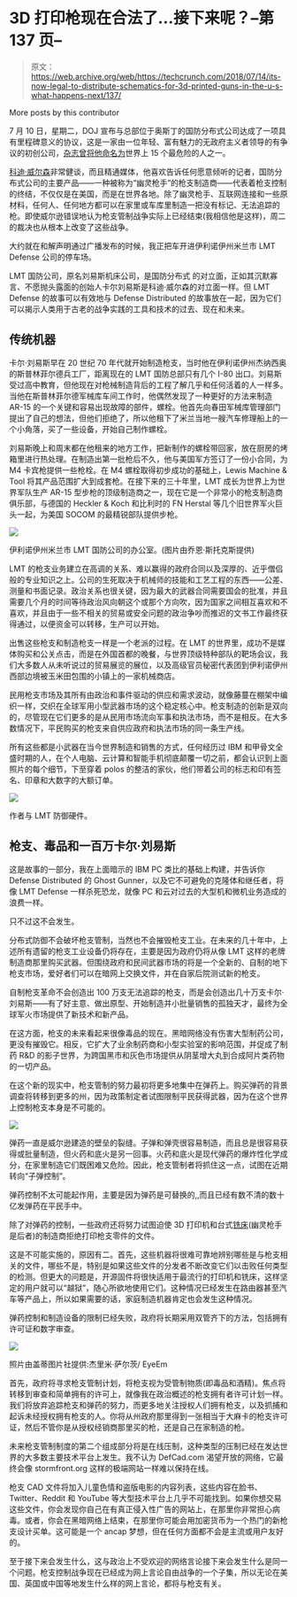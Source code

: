 # 3D 打印枪现在合法了…接下来呢？–第 137 页–

> 原文：<https://web.archive.org/web/https://techcrunch.com/2018/07/14/its-now-legal-to-distribute-schematics-for-3d-printed-guns-in-the-u-s-what-happens-next/137/>

More posts by this contributor

7 月 10 日，星期二，DOJ 宣布与总部位于奥斯丁的国防分布式公司达成了一项具有里程碑意义的协议，这是一家由一位年轻、富有魅力的无政府主义者领导的有争议的初创公司，[杂志曾将他命名为](https://web.archive.org/web/20191014205452/https://www.wired.com/2012/12/most-dangerous-people/)世界上 15 个最危险的人之一。

[科迪·威尔森](https://web.archive.org/web/20191014205452/https://en.wikipedia.org/wiki/Cody_Wilson)非常健谈，而且精通媒体，他喜欢告诉任何愿意倾听的记者，国防分布式公司的主要产品——一种被称为“幽灵枪手”的枪支制造商——代表着枪支控制的终结，不仅仅是在美国，而是在世界各地。除了幽灵枪手、互联网连接和一些原材料，任何人、任何地方都可以在家里或车库里制造一把没有标记、无法追踪的枪。即使威尔逊错误地认为枪支管制战争实际上已经结束(我相信他是这样)，周二的裁决也从根本上改变了这些战争。

大约就在和解声明通过广播发布的时候，我正把车开进伊利诺伊州米兰市 LMT Defense 公司的停车场。

LMT 国防公司，原名刘易斯机床公司，是国防分布式 的对立面，正如其沉默寡言、不愿抛头露面的创始人卡尔刘易斯是科迪·威尔森的对立面一样。但 LMT Defense 的故事可以有效地与 Defense Distributed 的故事放在一起，因为它们可以揭示人类用于古老的战争实践的工具和技术的过去、现在和未来。

## 传统机器

卡尔·刘易斯早在 20 世纪 70 年代就开始制造枪支，当时他在伊利诺伊州杰纳西奥的斯普林菲尔德兵工厂，距离现在的 LMT 国防总部只有几个 I-80 出口。刘易斯受过高中教育，但他现在对枪械制造背后的工程了解几乎和任何活着的人一样多。当他在斯普林菲尔德军械库车间工作时，他偶然发现了一种更好的方法来制造 AR-15 的一个关键和容易出现故障的部件，螺栓。他首先向春田军械库管理部门提出了自己的想法，但他们拒绝了，所以他租下了米兰当地一艘汽车修理船上的一个小角落，买了一些设备，开始自己制作螺栓。

刘易斯晚上和周末都在他租来的地方工作，把新制作的螺栓带回家，放在厨房的烤箱里进行热处理。在制造出第一批枪后不久，他与美国军方签订了一份小合同，为 M4 卡宾枪提供一些枪栓。在 M4 螺栓取得初步成功的基础上，Lewis Machine & Tool 将其产品范围扩大到成套枪。在接下来的三十年里，LMT 成长为世界上为世界军队生产 AR-15 型步枪的顶级制造商之一，现在它是一个非常小的枪支制造商俱乐部，与德国的 Heckler & Koch 和比利时的 FN Herstal 等几个旧世界军火巨头一起，为美国 SOCOM 的最精锐部队提供步枪。

![](img/1f6408704038d82cf7e2f8c99628eea9.png)

伊利诺伊州米兰市 LMT 国防公司的办公室。(图片由乔恩·斯托克斯提供)

LMT 的枪支业务建立在高调的关系、难以赢得的政府合同以及深厚的、近乎僧侣般的专业知识之上。公司的生死取决于机械师的技能和工艺工程的东西——公差、测量和书面记录。政治关系也很关键，因为最大的武器合同需要国会的批准，并且需要几个月的时间等待政治风向朝这个或那个方向吹，因为国家之间相互喜欢和不喜欢，并且由于一些不相关的贸易或安全问题的政治争吵而推迟的文书工作最终获得通过，以便资金可以转移，生产可以开始。

出售这些枪支和制造枪支一样是一个老派的过程。在 LMT 的世界里，成功不是媒体购买和公关点击，而是在外国首都的晚餐，与世界顶级特种部队的靶场会议，我们大多数人从未听说过的贸易展览的展位，以及高级官员秘密代表团到伊利诺伊州西部边境被玉米田包围的小镇上的一家机械商店。

民用枪支市场及其所有由政治和事件驱动的供应和需求波动，就像藤蔓在棚架中编织一样，交织在全球军用小型武器市场的这个稳定核心中。枪支制造的创新是双向的，尽管现在它们更多的是从民用市场流向军事和执法市场，而不是相反。在大多数情况下，平民购买的枪支来自供应政府和执法市场的同一条生产线。

所有这些都是小武器在当今世界制造和销售的方式，任何经历过 IBM 和甲骨文全盛时期的人，在个人电脑、云计算和智能手机彻底颠覆一切之前，都会认识到上面照片的每个细节，下至穿着 polos 的整洁的家伙，他们带着公司的标志和印有签名、印章和大数字的大额订单。

![](img/ea5fb24c862a966873501e90150d9018.png)

作者与 LMT 防御硬件。

## 枪支、毒品和一百万卡尔·刘易斯

这是故事的一部分，我在上面暗示的 IBM PC 类比的基础上构建，并告诉你 Defense Distributed 的 Ghost Gunner，以及它不可避免的克隆体和继任者，将像 LMT Defense 一样杀死恐龙，就像 PC 和云对过去的大型机和微机业务造成的浪费一样。

只不过这不会发生。

分布式防御不会破坏枪支管制，当然也不会摧毁枪支工业。在未来的几十年中，上述所有遗留的枪支工业设备仍将存在，主要是因为政府仍将从像 LMT 这样的老牌制造商那里购买武器。但围绕政府和民间武器市场的将是一个全新的、自制的地下枪支市场，爱好者们可以在暗网上交换文件，并在自家后院测试新的枪支。

自制枪支革命不会创造出 100 万支无法追踪的枪支，而是会创造出几十万支卡尔·刘易斯——有了好主意、做出原型、开始制造并小批量销售的孤独天才，最终为全球军火市场提供了新技术和新产品。

在这方面，枪支的未来看起来很像毒品的现在。黑暗网络没有伤害大型制药公司，更没有摧毁它。相反，它扩大了业余制药商和小型实验室的影响范围，并促成了制药 R&D 的影子世界，为跨国黑市和灰色市场提供从阴茎增大丸到合成阿片类药物的一切产品。

在这个新的现实中，枪支管制的努力最初将更多地集中在弹药上。购买弹药的背景调查将转移到更多的州，因为政策制定者试图限制平民获得武器，因为在这个世界上控制枪支本身是不可能的。

![](img/4cdd81abca221e8178261cb463bb406f.png)

弹药一直是威尔逊建造的壁垒的裂缝。子弹和弹壳很容易制造，而且总是很容易获得或批量制造，但火药和底火是另一回事。火药和底火是现代弹药的爆炸性化学成分，在家里制造它们既困难又危险。因此，枪支管制者将抓住这一点，试图在近期转向“子弹控制”。

弹药控制不太可能起作用，主要是因为弹药是可替换的,,而且已经有数不清的数十亿发弹药在平民手中。

除了对弹药的控制，一些政府还将努力试图迫使 3D 打印机和台式[铣床](%E2%80%9Chttps://en.wikipedia.org/wiki/Milling_(machining)%E2%80%9D)(幽灵枪手是后者)的制造商拒绝打印枪支零件的文件。

这是不可能实施的，原因有二。首先，这些机器将很难可靠地辨别哪些是与枪支相关的文件，哪些不是，特别是如果这些文件的分发者不断改变它们以击败任何类型的检测。但更大的问题是，开源固件将很快适用于最流行的打印机和铣床，这样坚定的用户就可以“越狱”，随心所欲地使用它们。这种情况已经发生在路由器甚至汽车等产品上，所以如果需要的话，家庭制造机器肯定也会发生这种情况。

弹药控制和制造设备的限制已经失败，政府将长期采用双管齐下的方法，包括拥有许可证和数字审查。

![](img/62af959e3d2e3c3bbc2335d8bb647c0c.png)

照片由盖蒂图片社提供:杰里米·萨尔茨/ EyeEm

首先，政府将寻求枪支管制计划，将枪支视为受管制物质(即毒品和酒精)。焦点将转移到审查和简单拥有的许可上，就像我在政治概述的枪支拥有者许可计划一样。我们将放弃追踪枪支和弹药的努力，而更多地关注授权人们拥有枪支，以及抓捕和起诉未经授权拥有枪支的人。你将从州政府那里得到一张相当于大麻卡的枪支许可证，然后不管你是从授权经销商那里买的枪，还是自己在家制造的枪。

未来枪支管制制度的第二个组成部分将是在线压制，这种类型的压制已经在发达世界的大多数主要技术平台上发生。我不认为 DefCad.com 渴望开放的网络，它最终会像 stormfront.org 这样的极端网站一样难以保持在线。

枪支 CAD 文件将加入儿童色情和盗版电影的内容列表，这些内容在脸书、Twitter、Reddit 和 YouTube 等大型技术平台上几乎不可能找到。如果你想交易这些文件，你会发现你自己在有真正侵入性广告的网站上，在那里你非常担心病毒。或者，你会在黑暗网络上结束，在那里你可能会用加密货币为一个热门的新枪支设计买单。这可能是一个 ancap 梦想，但在任何方面都不会是主流或用户友好的。

至于接下来会发生什么，这与政治上不受欢迎的网络言论接下来会发生什么是同一个问题。枪支控制战争现在已经成为网上言论自由战争的一个子集，所以无论在美国、英国或中国等地发生什么样的网上言论，都将与枪支有关。